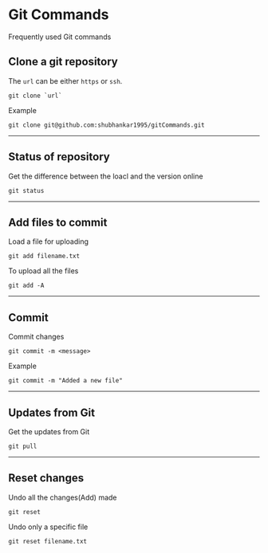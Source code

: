 # Git Commands

Frequently used Git commands

## Clone a git repository
The `url` can be either `https` or `ssh`. 

```git clone `url` ```

Example

```git clone git@github.com:shubhankar1995/gitCommands.git```

<hr />

## Status of repository
Get the difference between the loacl and the version online

```git status```

<hr />

## Add files to commit
Load a file for uploading

```git add filename.txt```

To upload all the files

```git add -A```

<hr />

## Commit
Commit changes

```git commit -m <message>```

Example

```git commit -m "Added a new file"```

<hr />

## Updates from Git
Get the updates from Git

```git pull```

<hr />

## Reset changes
Undo all the changes(Add) made

```git reset```

Undo only a specific file

```git reset filename.txt```